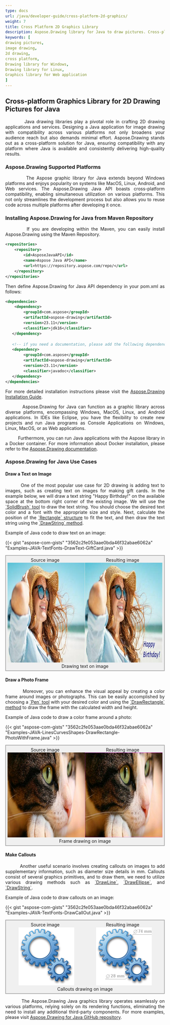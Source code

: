 ```yaml
---
type: docs
url: /java/developer-guide/cross-platform-2d-graphics/
weight: 7
title: Cross Platform 2D Graphics Library
description: Aspose.Drawing library for Java to draw pictures. Cross-platform image drawing library for 2D graphics.
keywords: [
drawing pictures,
image drawing,
2d drawing,
cross platform,
Drawing library for Windows,
Drawing library for Linux,
Graphics library for Web application
]
---
```


## Cross-platform Graphics Library for 2D Drawing Pictures for Java

<p align='justify'>
&nbsp;&nbsp;&nbsp;&nbsp;&nbsp;&nbsp;&nbsp;&nbsp;
Java drawing libraries play a pivotal role in crafting 2D drawing applications and services. Designing a Java application for image drawing with compatibility across various platforms not only broadens your audience reach but also demands minimal effort. Aspose.Drawing stands out as a cross-platform solution for Java, ensuring compatibility with any platform where Java is available and consistently delivering high-quality results.
</p>

### Aspose.Drawing Supported Platforms

<p align='justify'>
&nbsp;&nbsp;&nbsp;&nbsp;&nbsp;&nbsp;&nbsp;&nbsp;
The Aspose graphic library for Java extends beyond Windows platforms and enjoys popularity on systems like MacOS, Linux, Android, and Web services. The Aspose.Drawing Java API boasts cross-platform compatibility, enabling simultaneous utilization on various platforms. This not only streamlines the development process but also allows you to reuse code across multiple platforms after developing it once.
</p>

### Installing Aspose.Drawing for Java from Maven Repository

<p align='justify'>
&nbsp;&nbsp;&nbsp;&nbsp;&nbsp;&nbsp;&nbsp;&nbsp;
If you are developing within the Maven, you can easily install Aspose.Drawing using the Maven Repository.
</p>

```xml
<repositories>
    <repository>
        <id>AsposeJavaAPI</id>
        <name>Aspose Java API</name>
        <url>https://repository.aspose.com/repo/</url>
    </repository>
</repositories>
```

<p align='justify'>
Then define Aspose.Drawing for Java API dependency in your pom.xml as follows:
</p>

```xml
<dependencies>
    <dependency>
        <groupId>com.aspose</groupId>
        <artifactId>aspose-drawing</artifactId>
        <version>23.11</version>
        <classifier>jdk16</classifier>
   </dependency>

   <!-- if you need a documentation, please add the following dependency. For example it could be useful for IDE. -->
   <dependency>
        <groupId>com.aspose</groupId>
        <artifactId>aspose-drawing</artifactId>
        <version>23.11</version>
        <classifier>javadoc</classifier>
   </dependency>
</dependencies>
```

<p align='justify'>
For more detailed installation instructions please visit the
<a href="https://docs.aspose.com/drawing/java/installation/">Aspose.Drawing Installation Guide</a>.
</p>

<p align='justify'>
&nbsp;&nbsp;&nbsp;&nbsp;&nbsp;&nbsp;&nbsp;&nbsp;
Aspose.Drawing for Java can function as a graphic library across diverse platforms, encompassing Windows, MacOS, Linux, and Android applications. In IDEs like Eclipse, you have the flexibility to create new projects and run Java programs as Console Applications on Windows, Linux, MacOS, or as Web applications.
</p>

<p align='justify'>
&nbsp;&nbsp;&nbsp;&nbsp;&nbsp;&nbsp;&nbsp;&nbsp;
Furthermore, you can run Java applications with the Aspose library in a Docker container. For more information about Docker installation, please refer to the <a href="https://docs.aspose.com/drawing/java/how-to-run-aspose-drawing-in-docker/">Aspose.Drawing documentation</a>.
</p>

### **Aspose.Drawing for Java Use Cases**

#### **Draw a Text on Image**

<p align='justify'>
&nbsp;&nbsp;&nbsp;&nbsp;&nbsp;&nbsp;&nbsp;&nbsp;
One of the most popular use case for 2D drawing is adding text to images, such as creating text on images for making gift cards. In the example below, we will draw a text string "Happy Birthday!" on the available space at the bottom right corner of the existing image. We will use the <a href="https://reference.aspose.com/drawing/java/system.drawing/solidbrush/">`SolidBrush` tool</a> to draw the text string. You should choose the desired text color and a font with the appropriate size and style. Next, calculate the position of the <a href="https://reference.aspose.com/drawing/java/system.drawing/rectangle/">`Rectangle` structure</a> to fit the text, and then draw the text string using the <a href="https://reference.aspose.com/imaging/java/Aspose.Drawing/graphics/drawstring/">`DrawString` method</a>.
</p>

Example of Java code to draw text on an image:

{{< gist "aspose-com-gists" "3562c2fe053aae0bda46f32abae6062a" "Examples-JAVA-TextFonts-DrawText-GiftCard.java" >}}

<style>
   .frame {
    border: 2px solid darkgray;
    padding: 5px;
    margin: 0 auto;
    background: #f0f0f0;
    align-items: center;
   }
   .frame figcaption {
    margin: 0 auto;
    display: flex;
    flex-direction: row;
    justify-content: center;
   }
   .container {
   display: flex;
   flex-direction: row;
   align-items: center; 
   justify-content: space-around;
   }
</style>

<figure class="frame">
<div class="container"><div>Source image</div><div>Resulting image</div></div>
<div class="container">
    <div>
        <img src="girl.jpg" alt="Text drawing on image gift card" width="476" height="315"/>
    </div>
    <div>
        <img src="girl_card.jpg" alt="Text drawing on image gift card" width="476" height="315"/>
    </div>
</div>
<figcaption>Drawing text on image</figcaption>
</figure>


#### **Draw a Photo Frame**

<p align='justify'>
&nbsp;&nbsp;&nbsp;&nbsp;&nbsp;&nbsp;&nbsp;&nbsp;
Moreover, you can enhance the visual appeal by creating a color frame around images or photographs. This can be easily accomplished by choosing a <a href="https://reference.aspose.com/drawing/java/system.drawing/pen/pen/">`Pen` tool</a> with your desired color and using the <a href="https://reference.aspose.com/drawing/java/system.drawing/graphics/drawrectangle/">`DrawRectangle` method</a> to draw the frame with the calculated width and height.
</p>

Example of Java code to draw a color frame around a photo:

{{< gist "aspose-com-gists" "3562c2fe053aae0bda46f32abae6062a" "Examples-JAVA-LinesCurvesShapes-DrawRectangle-PhotoWithFrame.java" >}}

<figure class="frame">
<div class="container"><div>Source image</div><div>Resulting image</div></div>
<div class="container">
    <div>
        <img src="cat.jpg" alt="Frame drawing on image" width="476" height="268"/>
    </div>
    <div>
       <img src="cat_with_honor.jpg" alt="Frame drawing on image" width="476" height="268"/>
    </div>
</div>
<figcaption>Frame drawing on image</figcaption>
</figure>


#### **Make Callouts**

<p align='justify'>
&nbsp;&nbsp;&nbsp;&nbsp;&nbsp;&nbsp;&nbsp;&nbsp;
Another useful scenario involves creating callouts on images to add supplementary information, such as diameter size details in mm. Callouts consist of several graphics primitives, and to draw them, we need to utilize various drawing methods such as <a href="https://reference.aspose.com/drawing/java/system.drawing/graphics/drawline/">`DrawLine`</a>, <a href="https://reference.aspose.com/drawing/java/system.drawing/graphics/drawellipse/">`DrawEllipse`</a>, and <a href="https://reference.aspose.com/imaging/java/Aspose.Drawing/graphics/drawstring/">`DrawString`</a>.
</p>

Example of Java code to draw callouts on an image:

{{< gist "aspose-com-gists" "3562c2fe053aae0bda46f32abae6062a" "Examples-JAVA-TextFonts-DrawCallOut.java" >}}

<figure class="frame">
<div class="container"><div>Source image</div><div>Resulting image</div></div>
<div class="container">
    <div>
        <img src="gears.png" alt="Callouts drawing on image" width="176" height="183"/>
    </div>
    <div>
        <img src="gears_with_callout.jpg" alt="Callouts drawing on image" width="176" height="183"/>
    </div>
</div>
<figcaption>Callouts drawing on image</figcaption>

</figure>

<p align='justify'>
&nbsp;&nbsp;&nbsp;&nbsp;&nbsp;&nbsp;&nbsp;&nbsp;
The Aspose.Drawing Java graphics library operates seamlessly on various platforms, relying solely on its rendering functions, eliminating the need to install any additional third-party components. For more examples, please visit <a href="https://github.com/aspose-drawing/Aspose.Drawing-for-Java/">Aspose.Drawing for Java GitHub repository</a>.
</p>
